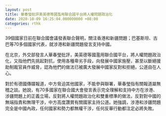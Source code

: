 ```yaml
---
layout: post
title: 華春瑩批評美英德等國濫用聯合國平台將人權問題政治化
date: 2020-10-09 16:25:04.000000000 +08:00
categories: rthk
---
```


39個國家日前在聯合國會議發表聯合聲明，關注香港和新疆問題；巴基斯坦、古巴等70多個國家代表，就涉港和新疆問題發言支持中國。

在北京，外交部發言人華春瑩批評，美英德等國濫用聯合國平台，將人權問題政治化，又指他們先挑起對抗，使用各種卑劣手段，向發展中國家施壓，甚至以斷絕援助制裁官員作威脅，認為他們的做法已被廣大發展中國家反對和拒絕，公道自在人心。

對於有德國傳媒報道，中方脅迫其他國家，不能參與聯署，華春瑩指有關報道屬無稽之談。她說，有70多國家在聯合國大會發言表示完全理解和支持中方在涉港、涉疆問題上的正義立場，反對將人權問題政治化和雙重標準的做法，反對對中國的無端指責和無理干涉，中方高度讚賞有關國家主持公道。她強調，涉港和涉疆問題完全是中國內政，任何國家和勢力都無權干涉，任何反華行動都注定必將失敗。
